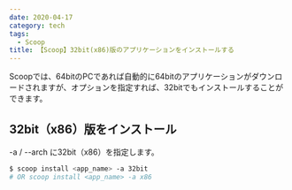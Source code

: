```yaml
---
date: 2020-04-17
category: tech
tags:
  - Scoop
title: 【Scoop】32bit(x86)版のアプリケーションをインストールする
---
```


Scoopでは、64bitのPCであれば自動的に64bitのアプリケーションがダウンロードされますが、オプションを指定すれば、32bitでもインストールすることができます。

## 32bit（x86）版をインストール

-a / --arch <Badge text="option"/> に32bit（x86）を指定します。

```sh
$ scoop install <app_name> -a 32bit
# OR scoop install <app_name> -a x86
```

